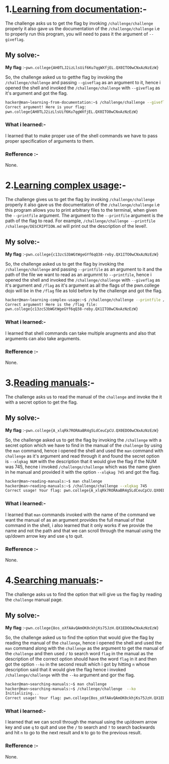 # **1.<ins>Learning from documentation</ins>**:-
   The challenge asks us to get the flag by invoking `/challenge/challenge` properly it also gave us the documentation of the `/challenge/challenge` i.e to properly run this program, you will need to pass it the argument of `--giveflag`.
   
## My solve:-
   **My flag** :-`pwn.college{AH0TLJ2izLlsUif6Ku7qgWXfjEL.QX0ITO0wCNxAzNzEzW}`

   So, the challenge asked us to getthe flag by invoking the `/challenge/challenge` and passing `--giveflag` as an argument to it, hence i opened the shell and invoked the `/challenge/challenge` with `--giveflag` as it's argument and got the flag.
   ```bash
  hacker@man~learning-from-documentation:~$ /challenge/challenge --giveflag
   Correct argument! Here is your flag:
   pwn.college{AH0TLJ2izLlsUif6Ku7qgWXfjEL.QX0ITO0wCNxAzNzEzW}
   ```

### What i learned:-
   I learned that to make proper use of the shell commands we have to pass proper specification of arguments to them.
   
### Refference :-
   None.


# **2.<ins>Learning complex usage</ins>**:-
   The challenge gives us to get the flag by invoking `/challenge/challenge` properly it also gave us the documentation of the `/challenge/challenge` i.e this program allows you to print arbitrary files to the terminal, when given the `--printfile` argument. The argument to the `--printfile` argument is the path of the flag to read. For example, `/challenge/challenge --printfile /challenge/DESCRIPTION.md` will print out the description of the level!.
   
## My solve:-
   **My flag** :-`pwn.college{c13zcS3bWGtWgeGYf6qQ38-reby.QX1ITO0wCNxAzNzEzW}`

   So, the challenge asked us to get the flag by invoking the `/challenge/challenge` and passing `--printfile` as an argument to it and the path of the file we want to read as an argumrnt to `--printfile`, hence i opened the shell and invoked the `/challenge/challenge` with `--giveflag` as it's argument and `/flag` as it's argument as all the flags of the pwn.college dojo will be in the `/flag` file as told before by the challenge and got the flag.
   ```bash
   hacker@man~learning-complex-usage:~$ /challenge/challenge --printfile /flag
   Correct argument! Here is the /flag file:
   pwn.college{c13zcS3bWGtWgeGYf6qQ38-reby.QX1ITO0wCNxAzNzEzW}
   ```

### What i learned:-
   I learned that shell commands can take multiple arugments and also that arguments can also take arguments.
   
### Refference :-
   None.


 # **3.<ins>Reading manuals</ins>**:-
   The challenge asks us to read the manual of the `challenge` and invoke the it with a secret option to get the flag.
   
## My solve:-
   **My flag** :-`pwn.college{A_xlqRk7RORAaBR4g5LdCeuCpCU.QX0EDO0wCNxAzNzEzW}`

   So, the challenge asked us to get the flag by invoking the `/challenge` with a secret option which we have to find in the manual of the `challenge` by using the `man` command, hence i opened the shell and used the `man` command with `challenge` as it's argument and read through it and found the secret option is `--xlqkag NUM` with the description that it would give the flag if the NUM was 745, hecne i invoked `/challenge/challenge` which was the name given in he manual and provided it with the option `--xlqkag 745` and got the flag. 
   ```bash
   hacker@man~reading-manuals:~$ man challenge
   hacker@man~reading-manuals:~$ /challenge/challenge --xlqkag 745
   Correct usage! Your flag: pwn.college{A_xlqRk7RORAaBR4g5LdCeuCpCU.QX0EDO0wCNxAzNzEzW}
   ```

### What i learned:-
   I learned that `man` commands invoked with the name of the command we want the manual of as an argument provides the full manual of that command in the shell, i also learned that it only works if we provide the name and not the path and that we can scroll through the manual using the up/dowm arrow key and use `q` to quit.
   
### Refference :-
   None.


 # **4.<ins>Searching manuals</ins>**:-
   The challenge asks us to find the option that will give us the flag by reading the `challenge` manual page.
   
## My solve:-
   **My flag** :-`pwn.college{8os_oXfAAvQAmOK0ckhjKs75JzH.QX1EDO0wCNxAzNzEzW}`

   So, the challenge asked us to find the option that would give the flag by reading the manual of the `challenge`, hence i opened the shell and used the `man` command along with the `challenge` as the argument to get the manual of the `challenge` and then used `/` to search word `flag` in the manual as the description of the correct option should have the word `flag` in it and then got the option `--ko` in the second result which i got by hitting `n` whose description said that it would give the flag hence i invoked `/challenge/challenge` with the `--ko` argument and gor the flag.
   ```bash
   hacker@man~searching-manuals:~$ man challenge
   hacker@man~searching-manuals:~$ /challenge/challenge  --ko
   Initializing...
   Correct usage! Your flag: pwn.college{8os_oXfAAvQAmOK0ckhjKs75JzH.QX1EDO0wCNxAzNzEzW}
   ```

### What i learned:-
   I learned that we can scroll through the manual using the up/dowm arrow key and use `q` to quit and use the `/` to search and `?` to search backwards and hit `n` to go to the next result and `N` to go to the previous result.
   
### Refference :-
   None.
